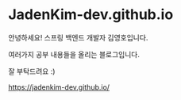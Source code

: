 # JadenKim-dev.github.io

안녕하세요! 스프링 백엔드 개발자 김영호입니다.

여러가지 공부 내용들을 올리는 블로그입니다.

잘 부탁드려요 :)

https://jadenkim-dev.github.io/